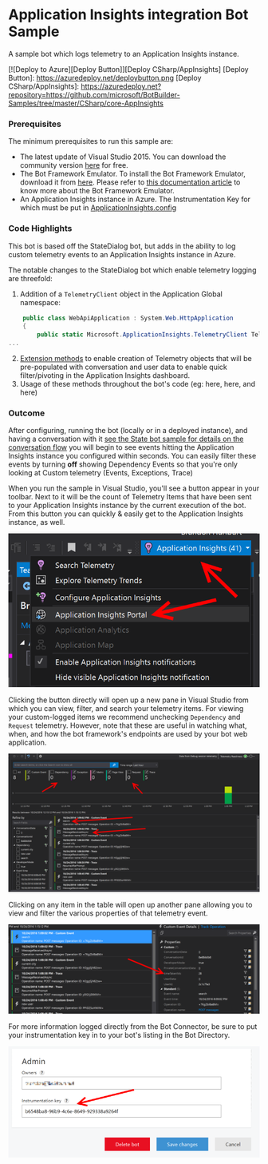 # Application Insights integration Bot Sample
A sample bot which logs telemetry to an Application Insights instance.

[![Deploy to Azure][Deploy Button]][Deploy CSharp/AppInsights]
[Deploy Button]: https://azuredeploy.net/deploybutton.png
[Deploy CSharp/AppInsights]: https://azuredeploy.net?repository=https://github.com/microsoft/BotBuilder-Samples/tree/master/CSharp/core-AppInsights

### Prerequisites

The minimum prerequisites to run this sample are:
* The latest update of Visual Studio 2015. You can download the community version [here](http://www.visualstudio.com) for free.
* The Bot Framework Emulator. To install the Bot Framework Emulator, download it from [here](https://aka.ms/bf-bc-emulator). Please refer to [this documentation article](https://docs.botframework.com/en-us/csharp/builder/sdkreference/gettingstarted.html#emulator) to know more about the Bot Framework Emulator.
* An Application Insights instance in Azure. The Instrumentation Key for which must be put in [ApplicationInsights.config](ApplicationInsights.config#L87)

### Code Highlights

This bot is based off the StateDialog bot, but adds in the ability to log custom telemetry events to an Application Insights instance in Azure.

The notable changes to the StateDialog bot which enable telemetry logging are threefold:
1. Addition of a `TelemetryClient` object in the Application Global namespace:
````C#
    public class WebApiApplication : System.Web.HttpApplication
    {
        public static Microsoft.ApplicationInsights.TelemetryClient Telemetry { get; } = new Microsoft.ApplicationInsights.TelemetryClient();
...
````
2. [Extension methods](TelemetryExtensions.cs) to enable creation of Telemetry objects that will be pre-populated with conversation and user data to enable quick filter/pivoting in the Application Insights dashboard.
3. Usage of these methods throughout the bot's code (eg: here, here, and here)

### Outcome

After configuring, running the bot (locally or in a deployed instance), and having a conversation with it [see the State bot sample for details on the conversation flow](../core-State) you will begin to see events hitting the Application Insights instance you configured within seconds. You can easily filter these events by turning **off** showing Dependency Events so that you're only looking at Custom telemetry (Events, Exceptions, Trace)

When you run the sample in Visual Studio, you'll see a button appear in your toolbar. Next to it will be the count of Telemetry Items that have been sent to your Application Insights instance by the current execution of the bot. From this button you can quickly & easily get to the Application Insights instance, as well.

![Sample Outcome](images/outcome-1.png)

Clicking the button directly will open up a new pane in Visual Studio from which you can view, filter, and search your telemetry items. For viewing your custom-logged items we recommend unchecking `Dependency` and `Request` telemetry. However, note that these are useful in watching what, when, and how the bot framework's endpoints are used by your bot web application.

![Sample Outcome](images/outcome-2.png)

Clicking on any item in the table will open up another pane allowing you to view and filter the various properties of that telemetry event.

![Sample Outcome](images/outcome-3.png)

For more information logged directly from the Bot Connector, be sure to put your instrumentation key in to your bot's listing in the Bot Directory.

![Bot Directory Instrumentation Key field](images/botdirfield.png)
